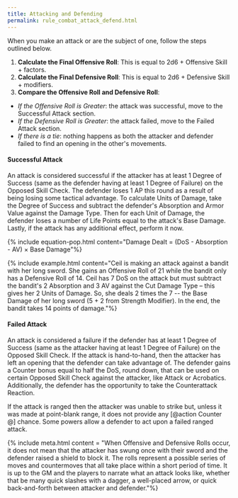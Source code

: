 ```yaml
---
title: Attacking and Defending
permalink: rule_combat_attack_defend.html
---
```


When you make an attack or are the subject of one, follow the steps outlined below.
1. **Calculate the Final Offensive Roll**: This is equal to 2d6 + Offensive Skill + factors.
2. **Calculate the Final Defensive Roll**: This is equal to 2d6 + Defensive Skill + modifiers.
3. **Compare the Offensive Roll and Defensive Roll**: 
 - _If the Offensive Roll is Greater_: the attack was successful, move to the Successful Attack section.
 - _If the Defensive Roll is Greater_: the attack failed, move to the Failed Attack section.
 - _If there is a tie_: nothing happens as both the attacker and defender failed to find an opening in the other's movements.

#### Successful Attack
An attack is considered successful if the attacker has at least 1 Degree of Success (same as the defender having at least 1 Degree of Failure) on the Opposed Skill Check. The defender loses 1 AP this round as a result of being losing some tactical advantage. To calculate Units of Damage, take the Degree of Success and subtract the defender's Absorption and Armor Value against the Damage Type. Then for each Unit of Damage, the defender loses a number of Life Points equal to the attack's Base Damage. Lastly, if the attack has any additional effect, perform it now.

{% include equation-pop.html content="Damage Dealt = (DoS - Absorption - AV) × Base Damage"%}

{% include example.html content="Ceil is making an attack against a bandit with her long sword. She gains an Offensive Roll of 21 while the bandit only has a Defensive Roll of 14. Ceil has 7 DoS on the attack but must subtract the bandit's 2 Absorption and 3 AV against the Cut Damage Type – this gives her 2 Units of Damage. So, she deals 2 times the 7 -- the Base Damage of her long sword (5 + 2 from Strength Modifier). In the end, the bandit takes 14 points of damage."%}

#### Failed Attack
An attack is considered a failure if the defender has at least 1 Degree of Success (same as the attacker having at least 1 Degree of Failure) on the Opposed Skill Check. If the attack is hand-to-hand, then the attacker has left an opening that the defender can take advantage of. The defender gains a Counter bonus equal to half the DoS, round down, that can be used on certain Opposed Skill Check against the attacker, like Attack or Acrobatics. Additionally, the defender has the opportunity to take the Counterattack Reaction. 

If the attack is ranged then the attacker was unable to strike but, unless it was made at point-blank range, it does not provide any [@action Counter @] chance. Some powers allow a defender to act upon a failed ranged attack.

{% include meta.html content = "When Offensive and Defensive Rolls occur, it does not mean that the attacker has swung once with their sword and the defender raised a shield to block it. The rolls represent a possible series of moves and countermoves that all take place within a short period of time. It is up to the GM and the players to narrate what an attack looks like, whether that be many quick slashes with a dagger, a well-placed arrow, or quick back-and-forth between attacker and defender."%}